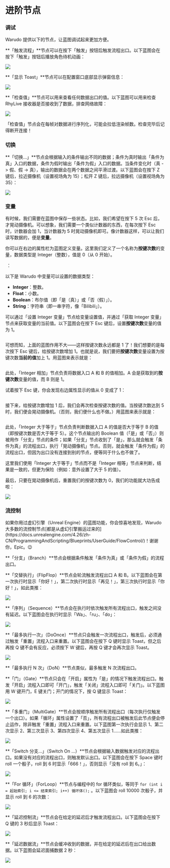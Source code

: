 # 进阶节点

### 调试

Warudo 提供以下的节点，让蓝图调试起来更加方便。

**「触发流程」**节点可以在按下「触发」按钮后触发流程出口。以下蓝图会在按下「触发」按钮后播放角色待机动画：

![](</images/image (5) (1) (1) (1) (2).png>)

**「显示 Toast」**节点可以在配置窗口底部显示弹窗信息：

![](</images/image (14) (1) (1).png>)

**「检查值」**节点可以用来查看任何数据出口的值。以下蓝图可以用来检查 RhyLive 接收器是否接收到了数据，排查网络故障：

****![](</images/image (17) (2).png>)****

<div className="hint hint-danger">
「检查值」节点会在每帧对数据进行序列化，可能会拉低渲染帧数。检查完毕后记得断开连接！
</div>

### **切换**

**「切换…」**节点会根据输入的条件输出不同的数据；条件为真时输出「条件为真」入口的数据，条件为假时输出「条件为假」入口的数据。当条件变化时（真 -> 假、假 -> 真），输出的数据会在两个数据之间平滑过渡。以下蓝图会在按下 Z 键后，拉近摄像机（设置视场角为 15）；松开 Z 键后，拉远摄像机（设置视场角为 35）：

![](</images/image (13) (2) (1).png>)

### 变量

有时候，我们需要在蓝图中保存一些状态。比如，我们希望在按下 5 次 Esc 后，才晃动摄像机。可以想象，我们需要一个类似计数器的东西，在每次按下 Esc 时，计数器会加 1，当计数器为 5 时晃动摄像机即可。像计数器这样，可以让我们读写数据的，便是**变量**。

你可以在右边的属性栏为蓝图定义变量。这里我们定义了一个名称为**按键次数**的变量，数据类型是 Integer（整数），值是 0（从 0 开始）。

<img src="/images/image (13) (1) (1).png" alt="" data-size="original" /> ：

<div className="hint hint-info">
以下是 Warudo 中变量可以设置的数据类型：

* **Integer**：整数。
* **Float**：小数。
* **Boolean**：布尔值（即「是（真）」或「否（假）」）。
* **String**：字符串（即一串字符，像「Bilibili」）。

</div>

可以通过「设置 Integer 变量」节点给变量设置值，并通过「获取 Integer 变量」节点来获取变量的当前值。以下蓝图会在按下 Esc 键后，设置**按键次数**变量的值为 1。

<img src="/images/image (10) (1) (1).png" alt="" data-size="original" />

可想而知，上面的蓝图作用不大——这样按键次数永远都是 1 了！我们想要的是每次按下 Esc 键后，给按键次数增加 1。也就是说，我们要把**按键次数**变量设置为按键次数**当前的值**加上 1。用蓝图来表示就是：

<img src="/images/image (6) (2) (1) (1).png" alt="" data-size="original" />

此处，「Integer 相加」节点负责将数据入口 A 和 B 的值相加。A 会是获取到的**按键次数**变量的值，而 B 则是 1。

试着按下 Esc 键，你会发现右边属性显示的值从 0 变成了 1：

<figure><img src="/images/image (3) (1) (1).png" alt="" /><figcaption></figcaption></figure>

接下来，给按键次数增加 1 后，我们会再次检查按键次数的值。当按键次数达到 5 时，我们便会晃动摄像机。（否则，我们便什么也不做。）用蓝图来表示就是：

<figure><img src="/images/image (2) (1) (3).png" alt="" /><figcaption></figcaption></figure>

此处，「Integer 大于等于」节点负责判断数据入口 A 的值是否大于等于 B 的值（即按键次数是否大于等于 5）。这个节点输出的 Boolean 值（「是」或「否」）则被用作「分支」节点的条件；如果「分支」节点收到了「是」，那么就会触发「条件为真」的流程出口，执行「晃动摄像机」节点。否则，就会触发「条件为假」的流程出口，但因为出口没有连接到别的节点，便等同于什么也不做了。

<div className="hint hint-info">
这里我们使用「Integer 大于等于」节点而不是「Integer 相等」节点来判断，结果是一致的，但更为保险（例如：意外设置了大于 5 的值）。
</div>

最后，只要在晃动摄像机后，重置我们的按键次数为 0，我们的功能就大功告成啦：

![](</images/image (12) (1) (1) (1).png>)

### 流控制

<div className="hint hint-info">
如果你用过虚幻引擎（Unreal Engine）的蓝图功能，你会惊喜地发现，Warudo 大多数的流控制节点[都是从虚幻引擎搬运过来的](https://docs.unrealengine.com/4.26/zh-CN/ProgrammingAndScripting/Blueprints/UserGuide/FlowControl/)！谢谢你，Epic。😉
</div>

**「分支」（Branch）**节点会根据条件触发「条件为真」或「条件为假」的流程出口。

**「交替执行」（FlipFlop）**节点会轮流触发流程出口 A 和 B。以下蓝图会在第一次执行时显示「你好！」，第二次执行时显示「再见！」，第三次执行时显示「你好！」，如此类推：

![](</images/image (7) (2).png>)

**「序列」（Sequence）**节点会在执行时依次触发所有流程出口，触发之间没有延迟。以下蓝图会在执行时显示「Wa」、「ru」、「do」：

![](</images/image (7) (3) (1).png>)

**「最多执行一次」（DoOnce）**节点只会触发一次流程出口，触发后，必须通过触发「重置」流程入口来重置。以下蓝图会在按下 Q 键时显示 Toast，但之后再按 Q 键不会有反应，必须按下 W 键后，再按 Q 键才会再次显示 Toast。

****![](</images/image (19) (1).png>)****

**「最多执行 N 次」（DoN）**节点类似，最多触发 N 次流程出口。

**「门」（Gate）**节点只会在「开启」属性为「是」的情况下触发流程出口。触发「开启」流程入口即可「开门」，触发「关闭」流程入口即可「关门」。以下蓝图用 W 键开门，E 键关门；开门的情况下，按 Q 键显示 Toast：

![](</images/image (9) (1) (1).png>)

**「多重门」（MultiGate）**节点会按顺序触发所有流程出口（每次执行仅触发一个出口）。如果「循环」属性设置了「否」，所有流程出口被触发后此节点便会停止运作，除非触发「重置」流程入口来重置。以下蓝图第一次执行会显示 1、第二次显示 2、第三次显示 3、第四次显示 4、第五次显示 1……如此类推：

![](</images/image (17) (1) (1).png>)

**「Switch 分支…」（Switch On …）**节点会根据输入数据触发对应的流程出口。如果没有对应的流程出口，则触发默认出口。以下蓝图会在按下 Space 键时 roll 一个骰子，roll 到 6 时显示「666！」，否则显示「没有 roll 到 6。」：

![](</images/image (18) (1) (1).png>)

**「For 循环」（ForLoop）**节点与编程中的 for 循环类似，等同于 `for (int i = 起始索引; i <= 结束索引; i++) 循环体();` 。以下蓝图会 roll 10000 次骰子，并显示 roll 到 6 的次数：

****![](</images/image (13) (1) (2).png>)****

**「延迟控制流」**节点会在给定的延迟后才触发流程出口。以下蓝图会在按下 Q 键的 3 秒后显示 Toast：

![](</images/image (3) (2).png>)

**「延迟数据流」**节点会缓冲收到的数据，并在给定的延迟后在出口给出数据。以下蓝图会延迟面捕数据 2 秒：

![](</images/image (4) (1) (2).png>)
